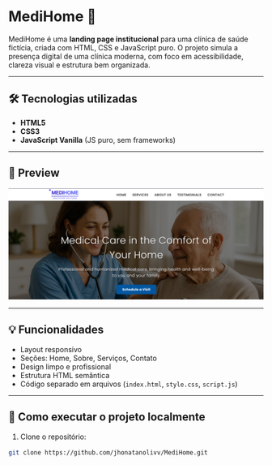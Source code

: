 # MediHome 🏥

MediHome é uma **landing page institucional** para uma clínica de saúde fictícia, criada com HTML, CSS e JavaScript puro. O projeto simula a presença digital de uma clínica moderna, com foco em acessibilidade, clareza visual e estrutura bem organizada.

---

## 🛠️ Tecnologias utilizadas

- **HTML5**  
- **CSS3**  
- **JavaScript Vanilla** (JS puro, sem frameworks)

---

## 📸 Preview

<!-- Substitua o caminho abaixo por uma imagem real do projeto -->
![Preview do MediHome](./assets/medihome-preview.png)

---

## 💡 Funcionalidades

- Layout responsivo 
- Seções: Home, Sobre, Serviços, Contato
- Design limpo e profissional
- Estrutura HTML semântica
- Código separado em arquivos (`index.html`, `style.css`, `script.js`)

---

## 🚀 Como executar o projeto localmente

1. Clone o repositório:
```bash
git clone https://github.com/jhonatanolivv/MediHome.git
